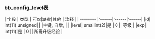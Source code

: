### bb_config_level表
  
| 字段        | 类型 | 可空|缺省|其他  | 注释 |
| -------- |:------|:------|:------|
|id| int(11) unsigned| |   |主键, 自增, |  |
|level| smallint(2)|是 |  0 || 等级 |
|exp| int(11)|是 |  0 || 所需升级经验 |
